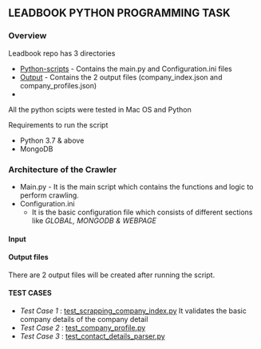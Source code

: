 ## LEADBOOK PYTHON PROGRAMMING TASK

### Overview

Leadbook repo has 3 directories 
* [Python-scripts](Python-scripts) - Contains the main.py and Configuration.ini files
* [Output](Output) - Contains the 2 output files (company_index.json and company_profiles.json)
* 

All the python scipts were tested in Mac OS and Python

Requirements to run the script
* Python 3.7 & above
* MongoDB

### Architecture of the Crawler

* Main.py - It is the main script which contains the functions and logic to perform crawling. 
* Configuration.ini 
  - It is the basic configuration file which consists of different sections like *GLOBAL, MONGODB & WEBPAGE*  

#### Input


#### Output files

There are 2 output files will be created after running the script. 



#### TEST CASES 

* *Test Case 1* : [test_scrapping_company_index.py](Test-cases/test_scrapping_company_index.py)
It validates the basic company details of the company detail     
* *Test Case 2* : [test_company_profile.py](Test-cases/test_company_profile.py)
* *Test Case 3* : [test_contact_details_parser.py](Test-cases/test_contact_details_parser.py)

